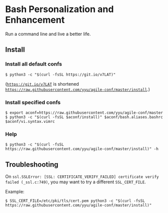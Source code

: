 # Bash Personalization and Enhancement

Run a command line and live a better life.

## Install

### Install all default confs

```
$ python3 -c "$(curl -fsSL https://git.io/v7LAT)"
```
([`https://git.io/v7LAT`](https://git.io/v7LAT) is shortened [`https://raw.githubusercontent.com/yyu/agile-conf/master/install`](https://raw.githubusercontent.com/yyu/agile-conf/master/install).)

### Install specified confs

```
$ export aconf=https://raw.githubusercontent.com/yyu/agile-conf/master
$ python3 -c "$(curl -fsSL $aconf/install)" $aconf/bash.aliases.bashrc $aconf/vi.syntax.vimrc
```

### Help

```
$ python3 -c "$(curl -fsSL https://raw.githubusercontent.com/yyu/agile-conf/master/install)" -h
```

## Troubleshooting

On `ssl.SSLError: [SSL: CERTIFICATE_VERIFY_FAILED] certificate verify failed (_ssl.c:749)`, you may want to try a different `SSL_CERT_FILE`.

Example:
```
$ SSL_CERT_FILE=/etc/pki/tls/cert.pem python3 -c "$(curl -fsSL https://raw.githubusercontent.com/yyu/agile-conf/master/install)"
```
